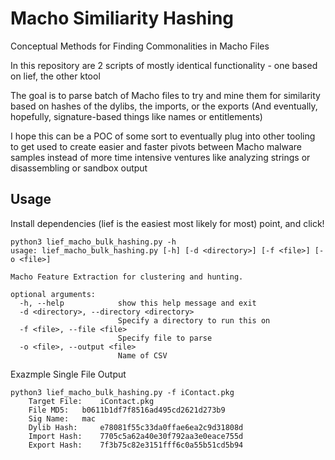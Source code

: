 # Macho Similiarity Hashing
Conceptual Methods for Finding Commonalities in Macho Files

In this repository are 2 scripts of mostly identical functionality - one based on lief, the other ktool 

The goal is to parse batch of Macho files to try and mine them for similarity based on hashes of the dylibs, the imports, or the exports (And eventually, hopefully, signature-based things like names or entitlements) 

I hope this can be a POC of some sort to eventually plug into other tooling to get used to create easier and faster pivots between Macho malware samples instead of more time intensive ventures like analyzing strings or disassembling or sandbox output 


## Usage 

Install dependencies (lief is the easiest most likely for most) point, and click! 

```
python3 lief_macho_bulk_hashing.py -h
usage: lief_macho_bulk_hashing.py [-h] [-d <directory>] [-f <file>] [-o <file>]

Macho Feature Extraction for clustering and hunting.

optional arguments:
  -h, --help            show this help message and exit
  -d <directory>, --directory <directory>
                        Specify a directory to run this on
  -f <file>, --file <file>
                        Specify file to parse
  -o <file>, --output <file>
                        Name of CSV

```

Exazmple Single File Output
```
python3 lief_macho_bulk_hashing.py -f iContact.pkg 
	Target File: 	iContact.pkg
	File MD5: 	b0611b1df7f8516ad495cd2621d273b9
	Sig Name: 	mac
	Dylib Hash: 	e78081f55c33da0ffae6ea2c9d31808d
	Import Hash: 	7705c5a62a40e30f792aa3e0eace755d
	Export Hash: 	7f3b75c82e3151fff6c0a55b51cd5b94
```
